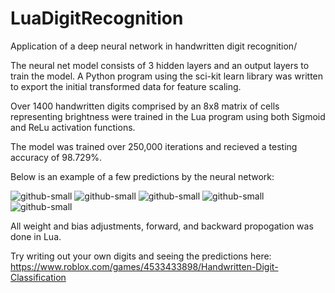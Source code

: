 # LuaDigitRecognition
Application of a deep neural network in handwritten digit recognition/

The neural net model consists of 3 hidden layers and an output layers to train the model. A Python program using the sci-kit learn library was written to export the initial transformed data for feature scaling. 

Over 1400 handwritten digits comprised by an 8x8 matrix of cells representing brightness were trained in the Lua program using both Sigmoid and ReLu activation functions.

The model was trained over 250,000 iterations and recieved a testing accuracy of 98.729%.

Below is an example of a few predictions by the neural network:

![github-small](https://raw.githubusercontent.com/shonvivier/LuaDigitRecognition/master/readme/1.PNG)
![github-small](https://raw.githubusercontent.com/shonvivier/LuaDigitRecognition/master/readme/2.PNG)
![github-small](https://raw.githubusercontent.com/shonvivier/LuaDigitRecognition/master/readme/4.PNG)
![github-small](https://raw.githubusercontent.com/shonvivier/LuaDigitRecognition/master/readme/7.PNG)
![github-small](https://raw.githubusercontent.com/shonvivier/LuaDigitRecognition/master/readme/9.PNG)

All weight and bias adjustments, forward, and backward propogation was done in Lua.

Try writing out your own digits and seeing the predictions here: https://www.roblox.com/games/4533433898/Handwritten-Digit-Classification
